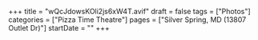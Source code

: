 +++
title = "wQcJdowsKOli2js6xW4T.avif"
draft = false
tags = ["Photos"]
categories = ["Pizza Time Theatre"]
pages = ["Silver Spring, MD (13807 Outlet Dr)"]
startDate = ""
+++
